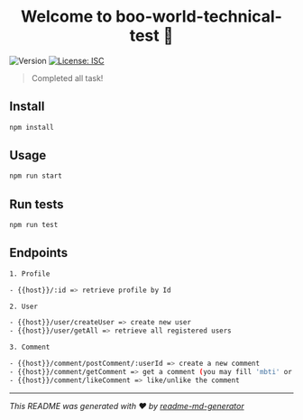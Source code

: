 <h1 align="center">Welcome to boo-world-technical-test 👋</h1>
<p>
  <img alt="Version" src="https://img.shields.io/badge/version-1.0.0-blue.svg?cacheSeconds=2592000" />
  <a href="#" target="_blank">
    <img alt="License: ISC" src="https://img.shields.io/badge/License-ISC-yellow.svg" />
  </a>
</p>

> Completed all task!

## Install

```sh
npm install
```

## Usage

```sh
npm run start
```

## Run tests

```sh
npm run test
```

## Endpoints
```sh
1. Profile

- {{host}}/:id => retrieve profile by Id

2. User

- {{host}}/user/createUser => create new user
- {{host}}/user/getAll => retrieve all registered users

3. Comment

- {{host}}/comment/postComment/:userId => create a new comment
- {{host}}/comment/getComment => get a comment (you may fill 'mbti' or 'enneagram' or 'zodiac' to filter the comment and sort with 'mostrecent' or 'mostliked' value to sort as a query parametes)
- {{host}}/comment/likeComment => like/unlike the comment
```

***
_This README was generated with ❤️ by [readme-md-generator](https://github.com/kefranabg/readme-md-generator)_